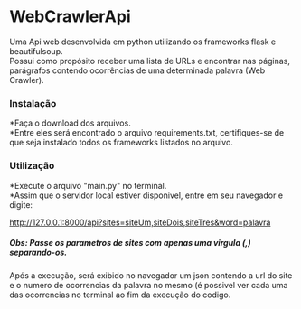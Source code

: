 # WebCrawlerApi
Uma Api web desenvolvida em python utilizando os frameworks flask e beautifulsoup.   
Possui como propósito receber uma lista de URLs e encontrar nas páginas, parágrafos contendo ocorrências de uma determinada palavra (Web Crawler).

### Instalação

*Faça o download dos arquivos.   
*Entre eles será encontrado o arquivo requirements.txt, certifiques-se de que seja instalado todos os frameworks listados no arquivo.

### Utilização

*Execute o arquivo "main.py" no terminal.    
*Assim que o servidor local estiver disponivel, entre em seu navegador e digite:   

http://127.0.0.1:8000/api?sites=siteUm,siteDois,siteTres&word=palavra

##### Obs: Passe os parametros de sites com apenas uma virgula (,) separando-os.

Após a execução, será exibido no navegador um json contendo a url do site e o numero de ocorrencias da palavra no mesmo
(é possivel ver cada uma das ocorrencias no terminal ao fim da execução do codigo.
